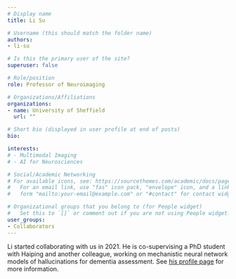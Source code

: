 ```yaml
---
# Display name
title: Li Su

# Username (this should match the folder name)
authors:
- li-su

# Is this the primary user of the site?
superuser: false

# Role/position
role: Professor of Neuroimaging

# Organizations/Affiliations
organizations:
- name: University of Sheffield
  url: ""

# Short bio (displayed in user profile at end of posts)
bio: 

interests:
# - Multimodal Imaging
# - AI for Neurosciences

# Social/Academic Networking
# For available icons, see: https://sourcethemes.com/academic/docs/page-builder/#icons
#   For an email link, use "fas" icon pack, "envelope" icon, and a link in the
#   form "mailto:your-email@example.com" or "#contact" for contact widget.

# Organizational groups that you belong to (for People widget)
#   Set this to `[]` or comment out if you are not using People widget.
user_groups:
- Collaborators
---
```


Li started collaborating with us in 2021. He is co-supervising a PhD student with Haiping and another colleague, working on mechanistic neural network models of hallucinations for dementia assessment. See [his profile page](https://www.sheffield.ac.uk/medicine/people/neuroscience/li-su) for more information.
